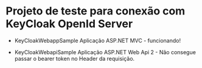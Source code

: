 # Projeto de teste para conexão com KeyCloak OpenId Server

* KeyCloakWebappSample
Aplicação ASP.NET MVC - funcionando!

* KeyCloakWebapiSample
Aplicação ASP.NET Web Api 2 - Não consegue passar o bearer token no Header da requisição.
